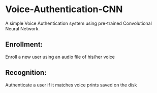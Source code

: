# Voice-Authentication-CNN

A simple Voice Authentication system using pre-trained Convolutional Neural Network.

## Enrollment:

Enroll a new user using an audio file of his/her voice

## Recognition:

Authenticate a user if it matches voice prints saved on the disk